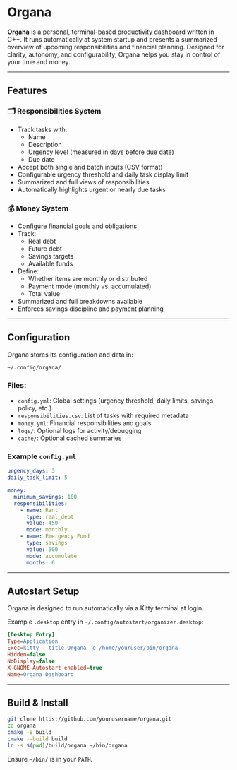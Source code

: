 # Organa

**Organa** is a personal, terminal-based productivity dashboard written in C++. It runs automatically at system startup and presents a summarized overview of upcoming responsibilities and financial planning. Designed for clarity, autonomy, and configurability, Organa helps you stay in control of your time and money.

---

## Features

### 🗂 Responsibilities System
- Track tasks with:
  - Name
  - Description
  - Urgency level (measured in days before due date)
  - Due date
- Accept both single and batch inputs (CSV format)
- Configurable urgency threshold and daily task display limit
- Summarized and full views of responsibilities
- Automatically highlights urgent or nearly due tasks

### 💰 Money System
- Configure financial goals and obligations
- Track:
  - Real debt
  - Future debt
  - Savings targets
  - Available funds
- Define:
  - Whether items are monthly or distributed
  - Payment mode (monthly vs. accumulated)
  - Total value
- Summarized and full breakdowns available
- Enforces savings discipline and payment planning

---

## Configuration

Organa stores its configuration and data in:

```
~/.config/organa/
```

### Files:
- `config.yml`: Global settings (urgency threshold, daily limits, savings policy, etc.)
- `responsibilities.csv`: List of tasks with required metadata
- `money.yml`: Financial responsibilities and goals
- `logs/`: Optional logs for activity/debugging
- `cache/`: Optional cached summaries

### Example `config.yml`
```yaml
urgency_days: 3
daily_task_limit: 5

money:
  minimum_savings: 100
  responsibilities:
    - name: Rent
      type: real_debt
      value: 450
      mode: monthly
    - name: Emergency Fund
      type: savings
      value: 600
      mode: accumulate
      months: 6
```

---

## Autostart Setup

Organa is designed to run automatically via a Kitty terminal at login.

Example `.desktop` entry in `~/.config/autostart/organizer.desktop`:

```ini
[Desktop Entry]
Type=Application
Exec=kitty --title Organa -e /home/youruser/bin/organa
Hidden=false
NoDisplay=false
X-GNOME-Autostart-enabled=true
Name=Organa Dashboard
```

---

## Build & Install

```bash
git clone https://github.com/yourusername/organa.git
cd organa
cmake -B build
cmake --build build
ln -s $(pwd)/build/organa ~/bin/organa
```

Ensure `~/bin/` is in your `PATH`.
